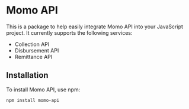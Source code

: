 # Momo API

This is a package to help easily integrate Momo API into your JavaScript project. It currently supports the following services:

- Collection API
- Disbursement API
- Remittance API

## Installation

To install Momo API, use npm:

```bash
npm install momo-api
